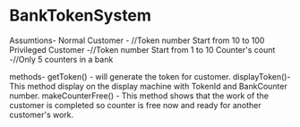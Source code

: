 # BankTokenSystem

Assumtions-
  Normal Customer - //Token number Start from 10 to 100
  Privileged Customer -//Token number Start from 1 to 10
  Counter's count -//Only 5 counters in a bank	
  
methods-
  getToken() - will generate the token for customer.
  displayToken()- This method display on the display machine with TokenId and BankCounter number.
  makeCounterFree() - This method shows that the work of the customer is completed so counter is free now and ready for another customer's work.
